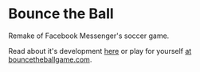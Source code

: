 # Bounce the Ball

Remake of Facebook Messenger's soccer game.

Read about it's development [here](https://jayson-rice.medium.com/bounce-the-ball-browser-game-made-with-p5-js-59d8fc84e28a) or play for yourself [at bouncetheballgame.com](https://www.bouncetheballgame.com).
